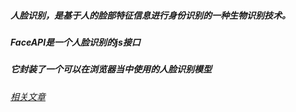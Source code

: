 ##### 人脸识别，是基于人的脸部特征信息进行身份识别的一种生物识别技术。
##### FaceAPI是一个人脸识别的js接口
##### 它封装了一个可以在浏览器当中使用的人脸识别模型
###### [相关文章](https://zhuanlan.zhihu.com/p/39918438)
